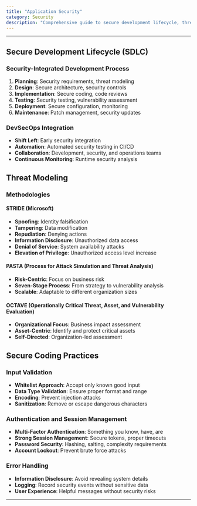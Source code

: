 ```yaml
---
title: "Application Security"
category: Security
description: "Comprehensive guide to secure development lifecycle, threat modeling methodologies including STRIDE and PASTA, and essential secure coding practices for robust applications."
---
```


---

## Secure Development Lifecycle (SDLC)

### Security-Integrated Development Process
1. **Planning**: Security requirements, threat modeling
2. **Design**: Secure architecture, security controls
3. **Implementation**: Secure coding, code reviews
4. **Testing**: Security testing, vulnerability assessment
5. **Deployment**: Secure configuration, monitoring
6. **Maintenance**: Patch management, security updates

### DevSecOps Integration
- **Shift Left**: Early security integration
- **Automation**: Automated security testing in CI/CD
- **Collaboration**: Development, security, and operations teams
- **Continuous Monitoring**: Runtime security analysis

## Threat Modeling

### Methodologies

#### STRIDE (Microsoft)
- **Spoofing**: Identity falsification
- **Tampering**: Data modification
- **Repudiation**: Denying actions
- **Information Disclosure**: Unauthorized data access
- **Denial of Service**: System availability attacks
- **Elevation of Privilege**: Unauthorized access level increase

#### PASTA (Process for Attack Simulation and Threat Analysis)
- **Risk-Centric**: Focus on business risk
- **Seven-Stage Process**: From strategy to vulnerability analysis
- **Scalable**: Adaptable to different organization sizes

#### OCTAVE (Operationally Critical Threat, Asset, and Vulnerability Evaluation)
- **Organizational Focus**: Business impact assessment
- **Asset-Centric**: Identify and protect critical assets
- **Self-Directed**: Organization-led assessment

## Secure Coding Practices

### Input Validation
- **Whitelist Approach**: Accept only known good input
- **Data Type Validation**: Ensure proper format and range
- **Encoding**: Prevent injection attacks
- **Sanitization**: Remove or escape dangerous characters

### Authentication and Session Management
- **Multi-Factor Authentication**: Something you know, have, are
- **Strong Session Management**: Secure tokens, proper timeouts
- **Password Security**: Hashing, salting, complexity requirements
- **Account Lockout**: Prevent brute force attacks

### Error Handling
- **Information Disclosure**: Avoid revealing system details
- **Logging**: Record security events without sensitive data
- **User Experience**: Helpful messages without security risks

---